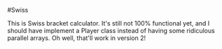 #Swiss

This is Swiss bracket calculator. It's still not 100% functional yet, and I should have implement a Player class instead of having some ridiculous parallel arrays.
Oh well, that'll work in version 2!
